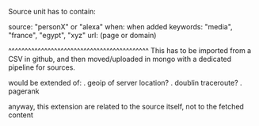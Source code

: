 
Source unit has to  contain:

source: "personX" or "alexa"
when: when added
keywords: "media", "france", "egypt", "xyz"
url: (page or domain)

^^^^^^^^^^^^^^^^^^^^^^^^^^^^^^^^^^^^^^^^^^^
This has to be imported from a CSV in github, and then
moved/uploaded in mongo with a dedicated pipeline for sources.

would be extended of:
. geoip of server location?
. doublin traceroute?
. pagerank

anyway, this extension are related to the source itself, not to
the fetched content


